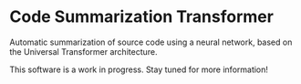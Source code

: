# Code Summarization Transformer
Automatic summarization of source code using a neural network,
based on the Universal Transformer architecture.

This software is a work in progress. Stay tuned for more information!
